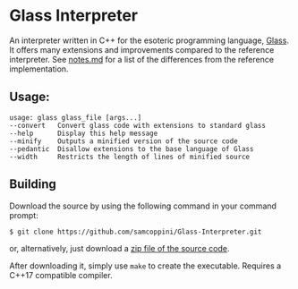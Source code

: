 Glass Interpreter
=================
An interpreter written in C++ for the esoteric programming language, [Glass](https://esolangs.org/wiki/Glass). It offers many extensions and improvements compared to the reference interpreter. See [notes.md](./notes.md) for a list of the differences from the reference implementation.

## Usage:
    usage: glass glass_file [args...]
    --convert   Convert glass code with extensions to standard glass
    --help      Display this help message
    --minify    Outputs a minified version of the source code
    --pedantic  Disallow extensions to the base language of Glass
    --width     Restricts the length of lines of minified source

## Building
Download the source by using the following command in your command prompt:
```sh
$ git clone https://github.com/samcoppini/Glass-Interpreter.git
```
or, alternatively, just download a [zip file of the source code](https://github.com/samcoppini/Glass-Interpreter/archive/master.zip).

After downloading it, simply use `make` to create the executable. Requires a C++17 compatible compiler.
